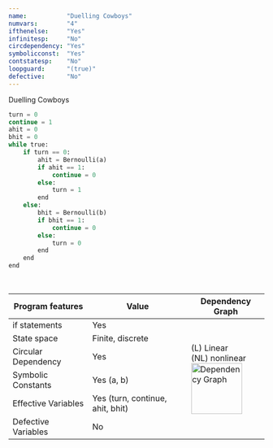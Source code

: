 ```yaml
---
name:           "Duelling Cowboys"
numvars:        "4"
ifthenelse:     "Yes"
infinitesp:     "No"
circdependency: "Yes"
symbolicconst:  "Yes"
contstatesp:    "No"
loopguard:      "(true)"
defective:      "No"
---
```


Duelling Cowboys

```python
turn = 0
continue = 1
ahit = 0
bhit = 0
while true:
    if turn == 0:
        ahit = Bernoulli(a)
        if ahit == 1:
            continue = 0
        else:
            turn = 1
        end
    else:
        bhit = Bernoulli(b)
        if bhit == 1:
            continue = 0
        else:
            turn = 0
        end
    end
end
```

<br>

<table>
    <thead>
        <tr>
            <th>Program features</th>
            <th>Value</th>
            <th>Dependency Graph</th>
        </tr>
    </thead>
    <tbody>
        <tr>
            <td>if statements</td>
            <td>Yes</td>
            <td rowspan=6>(L) Linear <br> (NL) nonlinear <br><img src="/assets/dep_graphs/duelling_cowboys_.png" alt="Dependency Graph" style="width:100px;"/></td>
        </tr>
        <tr>
            <td>State space</td>
            <td>Finite, discrete</td>
        </tr>
        <tr>
            <td>Circular Dependency</td>
            <td>Yes</td>
        </tr>
        <tr>
            <td>Symbolic Constants</td>
            <td>Yes (a, b)</td>
        </tr>
        <tr>
            <td>Effective Variables</td>
            <td>Yes (turn, continue, ahit, bhit)</td>
        </tr>
        <tr>
            <td>Defective Variables</td>
            <td>No</td>
        </tr>
    </tbody>
</table>

<br>